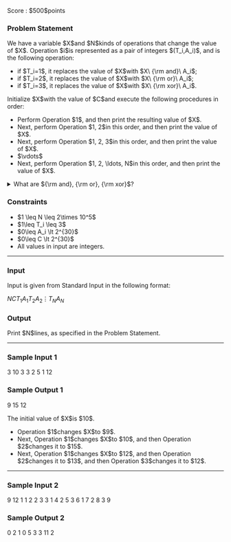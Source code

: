 
<div>

<span>

<span>

<p>
Score : $500$points
</p>

<div>

<section>

### **Problem Statement**

<p>
We have a variable $X$and $N$kinds of operations that change the value of $X$. Operation $i$is represented as a pair of integers $(T_i,A_i)$, and is the following operation:
</p>

<ul>

<li>
if $T_i=1$, it replaces the value of $X$with $X\ {\rm and}\ A_i$;
</li>

<li>
if $T_i=2$, it replaces the value of $X$with $X\ {\rm or}\ A_i$;
</li>

<li>
if $T_i=3$, it replaces the value of $X$with $X\ {\rm xor}\ A_i$.
</li>

</ul>

<p>
Initialize $X$with the value of $C$and execute the following procedures in order:
</p>

<ul>

<li>
Perform Operation $1$, and then print the resulting value of $X$.
</li>

<li>
Next, perform Operation $1, 2$in this order, and then print the value of $X$.
</li>

<li>
Next, perform Operation $1, 2, 3$in this order, and then print the value of $X$.
</li>

<li>
$\vdots$
</li>

<li>
Next, perform Operation $1, 2, \ldots, N$in this order, and then print the value of $X$.
</li>

</ul>

<details>

<summary>
What are ${\rm and}, {\rm or}, {\rm xor}$? 
</summary>

<p>
The ${\rm and}, {\rm or}, {\rm xor}$of non-negative integers $A$and $B$are defined as follows:

</p>

<ul>

<li>
When $A\ {\rm and}\ B$is written in base two, the digit in the $2^k$'s place ($k \geq 0$) is $1$if both of the digits in that place of $A$and $B$are $1$, and $0$otherwise.
</li>

<li>
When $A\ {\rm or}\ B$is written in base two, the digit in the $2^k$'s place ($k \geq 0$) is $1$if at least one of the digits in that place of $A$and $B$is $1$, and $0$otherwise.
</li>

<li>
When $A\ {\rm xor}\ B$is written in base two, the digit in the $2^k$'s place ($k \geq 0$) is $1$if exactly one of the digits in that place of $A$and $B$is $1$, and $0$otherwise.
</li>

</ul>
For example, $3\ {\rm and}\ 5 = 1$, $3\ {\rm or}\ 5 = 7$, and $3\ {\rm xor}\ 5 = 6$.

</details>

</section>

</div>

<div>

<section>

### **Constraints**

<ul>

<li>
$1 \leq N \leq 2\times 10^5$
</li>

<li>
$1\leq T_i \leq 3$
</li>

<li>
$0\leq A_i \lt 2^{30}$
</li>

<li>
$0\leq C \lt 2^{30}$
</li>

<li>
All values in input are integers.
</li>

</ul>

</section>

</div>

---

<div>

<div>

<section>

### **Input**

<p>
Input is given from Standard Input in the following format:
</p>

<div>

$N$$C$$T_1$$A_1$$T_2$$A_2$$\vdots$$T_N$$A_N$
</div>

</section>

</div>

<div>

<section>

### **Output**

<p>
Print $N$lines, as specified in the Problem Statement.
</p>

</section>

</div>

</div>

---

<div>

<section>

### **Sample Input 1**

<div>

3 10
3 3
2 5
1 12

</div>

</section>

</div>

<div>

<section>

### **Sample Output 1**

<div>

9
15
12

</div>

<p>
The initial value of $X$is $10$.
</p>

<ul>

<li>
Operation $1$changes $X$to $9$.
</li>

<li>
Next, Operation $1$changes $X$to $10$, and then Operation $2$changes it to $15$.
</li>

<li>
Next, Operation $1$changes $X$to $12$, and then Operation $2$changes it to $13$, and then Operation $3$changes it to $12$.
</li>

</ul>

</section>

</div>

---

<div>

<section>

### **Sample Input 2**

<div>

9 12
1 1
2 2
3 3
1 4
2 5
3 6
1 7
2 8
3 9

</div>

</section>

</div>

<div>

<section>

### **Sample Output 2**

<div>

0
2
1
0
5
3
3
11
2

</div>

</section>

</div>

</span>

</span>

</div>
